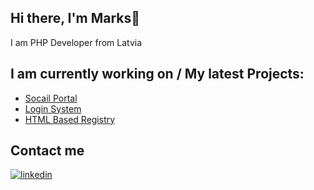 ## Hi there, I'm Marks👋
I am PHP Developer from Latvia

## I am currently working on / My latest Projects:

- <a href="https://github.com/meszmers/Socail">Socail Portal</a>
- <a href="https://github.com/meszmers/Login">Login System</a>
- <a href="https://github.com/meszmers/RegistryHTML">HTML Based Registry</a>


## Contact me
<a href="https://www.linkedin.com/in/marks-mileika"><img src="https://img.icons8.com/color/96/000000/linkedin.png" alt="linkedin"/></a>


